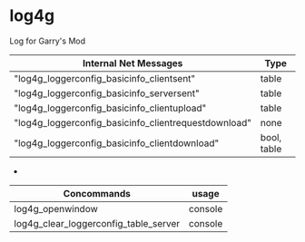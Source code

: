 # log4g
Log for Garry's Mod

| Internal Net Messages      | Type |
| ----------- | ----------- |
|"log4g_loggerconfig_basicinfo_clientsent"|table|
|"log4g_loggerconfig_basicinfo_serversent"|table|
|"log4g_loggerconfig_basicinfo_clientupload"|table|
|"log4g_loggerconfig_basicinfo_clientrequestdownload"|none|
|"log4g_loggerconfig_basicinfo_clientdownload"|bool, table|
*
| Concommands      | usage |
| ----------- | ----------- |
| log4g_openwindow      | console       |
| log4g_clear_loggerconfig_table_server     | console       |
